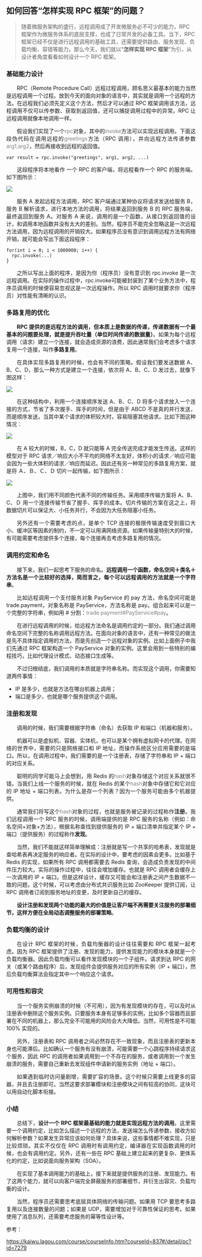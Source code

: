 ## 如何回答“怎样实现 RPC 框架”的问题？

> 随着微服务架构的盛行，远程调用成了开发微服务必不可少的能力，RPC 框架作为微服务体系的底层支撑，也成了日常开发的必备工具。当下，RPC 框架已经不仅是进行远程调用的基础工具，还需要提供路由、服务发现、负载均衡、容错等能力。那么今天，我们就以“**怎样实现 RPC 框架**”为引，从设计者角度看看如何设计一个 RPC 框架。

### 基础能力设计

<p style="text-align:justify; text-indent:2em">RPC（Remote Procedure Call）远程过程调用，顾名思义最基本的能力当然是远程调用一个过程。放到今天的面向对象的语言中，其实就是调用一个远程的方法。在远程我们必须先定义这个方法，然后才可以通过 RPC 框架调用该方法，远程调用不仅可以传参数、获取到返回值，还可以捕捉调用过程中的异常。RPC 让远程调用就像本地调用一样。

<p style="text-align:justify; text-indent:2em">假设我们实现了一个<font color=gray>rpc</font>对象，其中的<font color=gray>invoke</font>方法可以实现远程调用。下面这段伪代码在调用远程的<font color=gray>greetings</font>方法（RPC 调用），并向远程方法传递参数<font color=gray>arg1,arg2</font>，然后再接收到远程的返回值。

```
var result = rpc.invoke("greetings", arg1, arg2, ...)
```

<p style="text-align:justify; text-indent:2em">这段程序将本地看作 一个 RPC 的客户端，将远程看作一个 RPC 的服务端。如下图所示：

![](https://z3.ax1x.com/2021/09/14/4FcGOs.png)

<p style="text-align:justify; text-indent:2em">服务 A 发起远程方法调用，RPC 客户端通过某种协议将请求发送给服务 B，服务 B 解析请求，进行本地方法的调用，将结果返回到服务 B 的 RPC 服务端，最终返回到服务 A。对服务 A 来说，调用的是一个函数，从接口到返回值的设计，和调用本地函数并没有太大的差别。当然，程序员不能完全忽略这是一次远程方法调用，因为远程调用的开销较大。如果程序员没有意识到调用远程方法有网络开销，就可能会写出下面这段程序：

```
for(int i = 0; i < 1000000; i++) {
  rpc.invoke(...)
}
```

<p style="text-align:justify; text-indent:2em">之所以写出上面的程序，是因为你（程序员）没有意识到 rpc.invoke 是一次远程调用。在实际的操作过程中，rpc.invoke可能被封装到了某个业务方法中，程序员调用的时候便容易忽视这是一次远程操作。所以 RPC 调用时就要求你（程序员）对性能有清晰的认识。

### 多路复用的优化

<p style="text-align:justify; text-indent:2em"><b>RPC 提供的是远程方法的调用，但本质上是数据的传递，传递数据有一个最基本的问题要处理，就是提升吞吐量（单位时间传递的数据量）</b>。如果为每个远程调用（请求）建立一个连接，就会造成资源的浪费，因此通常我们会考虑多个请求复用一个连接，叫作<b>多路复用</b>。

<p style="text-align:justify; text-indent:2em">在具体实现多路复用的时候，也会有不同的策略。假设我们要发送数据 A、B、C、D，那么一种方式是建立一个连接，依次将 A、B、C、D 发过去，就像下图这样：

![](https://z3.ax1x.com/2021/09/14/4FgRDs.png)

<p style="text-align:justify; text-indent:2em">在这种结构中，利用一个连接顺序发送 A、B、C、D 将多个请求放入一个连接的方式，节省了多次握手、挥手的时间，但是由于 ABCD 不是真的并行发送，而是顺序发送，当其中某个请求的体积较大时，容易阻塞其他请求。比如下图这种情况：

![](https://z3.ax1x.com/2021/09/14/4Fg55V.png)

<p style="text-align:justify; text-indent:2em">在 A 较大的时候，B，C，D 就只能等 A 完全传送完成才能发生传送。这样的模型对于 RPC 请求／响应大小不平均的网络不太友好，体积小的请求／响应可能会因为一些大体积的请求／响应而延迟。因此还有另一种常见的多路复用方案，就是将 Ａ、Ｂ、Ｃ、Ｄ 切片一起传输，如下图所示：

![](https://z3.ax1x.com/2021/09/14/4FgHv4.png)

<p style="text-align:justify; text-indent:2em">上图中，我们用不同颜色代表不同的传输任务。采用顺序传输方案将 A、B、C、Ｄ 用一个连接传输节省了握手、挥手的成本。切片传输的方案在这之上，将数据切片可以保证大、小任务并行，不会因为大任务阻塞小任务。

<p style="text-align:justify; text-indent:2em">另外还有一个需要考虑的点，是单个 TCP 连接的极限传输速度受到窗口大小、缓冲区等因素的制约，不一定可以用满网络资源。如果传输量特别大的时候，有可能需要考虑提供多个连接，每个连接再去考虑多路复用的情况。

### 调用约定和命名

<p style="text-align:justify; text-indent:2em">接下来，我们一起思考下服务的命名。<b>远程调用一个函数，命名空间＋类名＋方法名是一个比较好的选择，简而言之，每个可以远程调用的方法就是一个字符串</b>。

<p style="text-align:justify; text-indent:2em">比如远程调用一个支付服务对象 PayService 的 pay 方法，命名空间可能是 trade.payment，对象名称是 PayService，方法名称是 pay。组合起来可以是一个完整的字符串，例如用 # 分割：<font color=gray>trade.payment#PayService#pay</font>。

<p style="text-align:justify; text-indent:2em">在进行远程调用的时候，给远程方法命名是调用约定的一部分。我们通过调用命名空间下完整的名称调用远程方法。在面向对象的语言中，还有一种常见的做法是先不具体指定调用的方法，而是先创造一个远程对象的实例。比如上面例子中我们先通过 RPC 框架构造一个 PayService 对象的实例。这里会用到一些特别的编程技巧，比如代理设计模式、动态接口生成等。

<p style="text-align:justify; text-indent:2em">不过归根结底，我们调用的本质就是字符串名称。而实现这个调用，你需要知道两件事情：

<ul style="text-align:justify">
    <li>IP 是多少，也就是方法在哪台机器上调用；</li>
    <li>端口是多少，也就是哪个服务提供这个调用。</li>
</ul>

### 注册和发现

<p style="text-align:justify; text-indent:2em">调用的时候，我们需要根据字符串（命名）去获取 IP 和端口（机器和服务）。

<p style="text-align:justify; text-indent:2em">机器可以是虚拟机、容器、实体机，也可以是某个拥有虚拟网卡的代理。在网络的世界中，需要的只是网络接口和 IP 地址。而操作系统区分应用需要的是端口。所以，在调用过程中，我们需要的是一个注册表，存储了字符串和 IP + 端口的对应关系。

<p style="text-align:justify; text-indent:2em">聪明的同学可能马上会想到，用 Redis 的<font color=gray >hash</font>对象存储这个对应关系就很不错。当我们上线一个服务的时候，就在 Redis 的某个<font color=gray >hash</font>对象中存储它和它对应的 IP 地址 + 端口列表。为什么是存一个列表？因为一个服务可能由多个机器提供。

<p style="text-align:justify; text-indent:2em">通常我们将写这个<font color=gray >hash</font>对象的过程，也就是服务被记录的过程称作<b>注册</b>。我们远程调用一个 RPC 服务的时候，调用端提供的是 RPC 服务的名称（例如：命名空间+对象+方法），根据名称查找到提供服务的 IP + 端口清单并指定某个 IP + 端口（提供服务）的过程称作<b>发现</b>。

<p style="text-align:justify; text-indent:2em">当然，我们不能就这样简单理解成：注册就是写一个共享的哈希表，发现就是查哈希表再决定服务的响应者。在实际的设计中，要考虑的因素会更多。比如基于 Redis 的实现，如果所有 RPC 调用都需要去 Redis 查询，会造成负责发现的中间件压力较大。实际的操作过程中，往往会增加缓存。也就是 RPC 调用者会缓存上一次调用的 IP + 端口。但是这样设计，缓存又可能会和注册表之间产生数据不一致的问题。这个时候，可以考虑由分布式共识服务比如 ZooKeeper 提供订阅，让 RPC 调用者订阅到服务地址的变更，及时更新自己的缓存。

<p style="text-align:justify; text-indent:2em"><b>设计注册和发现两个功能的最大的价值是让客户端不再需要关注服务的部署细节，这样方便在全局动态调整服务的部署策略</b>。

### 负载均衡的设计

<p style="text-align:justify; text-indent:2em">在设计 RPC 框架的时候，负载均衡器的设计往往需要和 RPC 框架一起考虑。因为 RPC 框架提供了注册、发现的能力，提供发现能力的模块本身就是一个负载均衡器。因此负载均衡可以看作发现模块的一个子组件。请求到达 RPC 的网关（或某个路由程序）后，发现组件会提供服务对应的所有实例（IP + 端口），然后负载均衡算法会指定其中一个响应这个请求。

### 可用性和容灾

<p style="text-align:justify; text-indent:2em">当一个服务实例崩溃的时候（不可用），因为有发现模块的存在，可以及时从注册表中删除这个服务实例。只要服务本身有足够多的实例，比如多个容器而且部署在不同的机器上，那么完全不可能用的风险会大大降低。当然，可用性是不可能 100% 实现的。

<p style="text-align:justify; text-indent:2em">另外，注册表和 RPC 调用者之间必然存在不一致现象，而且注册表的更新本身也可能滞后。比如确认一个服务有没有崩溃，可能需要一个心跳程序持续请求这个服务，因此 RPC 的调用者如果调用到一个不存在的服务，或者调用到一个发生崩溃的服务，需要自己重新去发现组件申请新的服务实例（地址 + 端口）。

<p style="text-align:justify; text-indent:2em">如果遇到临时访问量剧增，需要扩容的场景。这个时候只需要上线更多的容器，并且去注册即可。当然这要求部署模块和注册模块之间有较高的协同，这块可以用自动化脚本衔接。

### 小结

<p style="text-align:justify; text-indent:2em">总结下，<b>设计一个 RPC 框架最基础的能力就是实现远程方法的调用</b>。这里需要一个调用约定，比如怎么描述一个远程的方法，发送端怎么传递参数，接收方如何解析参数？如果发生异常应该如何处理？具体来说，这些事情都不难实现，只是比较烦琐。其实不仅仅在 RPC 调用时有调用约定，编译器在实现函数调用的时候，也会有调用约定。另外，还有一些在 RPC 基础上建立起来的更复杂、更体系化的约定，比如说面向服务架构（SOA）。

<p style="text-align:justify; text-indent:2em">在实现了基本调用能力的基础上，接下来就是提供服务的注册、发现能力。有了这两个能力，就可以向客户端完全屏蔽服务的部署细节，并衍生出容灾、负载均衡的设计。

<p style="text-align:justify; text-indent:2em">当然，程序员还需要思考底层具体网络的传输问题。如果用 TCP 要思考多路复用以及连接数量的问题；如果是 UDP，需要增加对于可靠性保证的思考。如果使用了消息队列，还需要考虑服务的幂等性设计等。



参考：

https://kaiwu.lagou.com/course/courseInfo.htm?courseId=837#/detail/pc?id=7279
